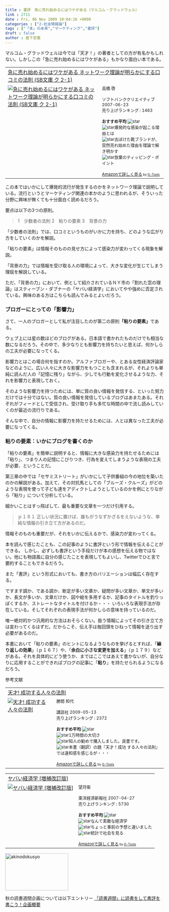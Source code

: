 ```yaml
---
title : 書評　急に売れ始めるにはワケがある（マルコム・グラッドウェル）
link : 2711
date : Fri, 06 Nov 2009 10:04:26 +0000
categories : ["2-社会情報論"]
tags : ["「本」の未来","マーケティング","書評"]
draft : false
author : 倉下忠憲
---
```


マルコム・グラッドウェルは今では「天才！」の著者としての方が有名かもしれない。しかしこの「急に売れ始めるにはワケがある」もかなり面白い本である。

<table  border="0" cellpadding="5"><tr><td colspan="2"><a href="http://www.amazon.co.jp/%E6%80%A5%E3%81%AB%E5%A3%B2%E3%82%8C%E5%A7%8B%E3%82%81%E3%82%8B%E3%81%AB%E3%81%AF%E3%83%AF%E3%82%B1%E3%81%8C%E3%81%82%E3%82%8B-%E3%83%8D%E3%83%83%E3%83%88%E3%83%AF%E3%83%BC%E3%82%AF%E7%90%86%E8%AB%96%E3%81%8C%E6%98%8E%E3%82%89%E3%81%8B%E3%81%AB%E3%81%99%E3%82%8B%E5%8F%A3%E3%82%B3%E3%83%9F%E3%81%AE%E6%B3%95%E5%89%87-SB%E6%96%87%E5%BA%AB-%E3%82%AF-2-1/dp/4797338121%3FSubscriptionId%3D15SMZCTB9V8NGR2TW082%26tag%3Drashita1000-22%26linkCode%3Dxm2%26camp%3D2025%26creative%3D165953%26creativeASIN%3D4797338121" target="_top">急に売れ始めるにはワケがある ネットワーク理論が明らかにする口コミの法則 (SB文庫 ク 2-1)</a><img src='http://www.assoc-amazon.jp/e/ir?t=rashita1000-22&l=ur2&o=9' width='1' height='1' border='0' alt='' /></td></tr><tr><td valign="top"><a href="http://www.amazon.co.jp/%E6%80%A5%E3%81%AB%E5%A3%B2%E3%82%8C%E5%A7%8B%E3%82%81%E3%82%8B%E3%81%AB%E3%81%AF%E3%83%AF%E3%82%B1%E3%81%8C%E3%81%82%E3%82%8B-%E3%83%8D%E3%83%83%E3%83%88%E3%83%AF%E3%83%BC%E3%82%AF%E7%90%86%E8%AB%96%E3%81%8C%E6%98%8E%E3%82%89%E3%81%8B%E3%81%AB%E3%81%99%E3%82%8B%E5%8F%A3%E3%82%B3%E3%83%9F%E3%81%AE%E6%B3%95%E5%89%87-SB%E6%96%87%E5%BA%AB-%E3%82%AF-2-1/dp/4797338121%3FSubscriptionId%3D15SMZCTB9V8NGR2TW082%26tag%3Drashita1000-22%26linkCode%3Dxm2%26camp%3D2025%26creative%3D165953%26creativeASIN%3D4797338121" target="_top"><img src="http://ecx.images-amazon.com/images/I/51RmQ9qazzL._SL160_.jpg" border="0" alt="急に売れ始めるにはワケがある ネットワーク理論が明らかにする口コミの法則 (SB文庫 ク 2-1)" /></a></td><td valign="top"><font size="-1">高橋 啓 <br /><br />ソフトバンククリエイティブ  2007-06-23<br />売り上げランキング : 1463<br /><br /><strong>おすすめ平均  </strong><img src="http://g-images.amazon.com/images/G/01/detail/stars-4-0.gif" alt="star" /><br /><img src="http://g-images.amazon.com/images/G/01/detail/stars-5-0.gif" alt="star" />爆発的な感染が起こる理由とは<br /><img src="http://g-images.amazon.com/images/G/01/detail/stars-4-0.gif" alt="star" />古ぼけた靴ブランドが、突然売れ始めた理由を理論で解き明かす<br /><img src="http://g-images.amazon.com/images/G/01/detail/stars-2-0.gif" alt="star" />放棄のティッピング・ポイント<br /><br /><a href="http://www.amazon.co.jp/%E6%80%A5%E3%81%AB%E5%A3%B2%E3%82%8C%E5%A7%8B%E3%82%81%E3%82%8B%E3%81%AB%E3%81%AF%E3%83%AF%E3%82%B1%E3%81%8C%E3%81%82%E3%82%8B-%E3%83%8D%E3%83%83%E3%83%88%E3%83%AF%E3%83%BC%E3%82%AF%E7%90%86%E8%AB%96%E3%81%8C%E6%98%8E%E3%82%89%E3%81%8B%E3%81%AB%E3%81%99%E3%82%8B%E5%8F%A3%E3%82%B3%E3%83%9F%E3%81%AE%E6%B3%95%E5%89%87-SB%E6%96%87%E5%BA%AB-%E3%82%AF-2-1/dp/4797338121%3FSubscriptionId%3D15SMZCTB9V8NGR2TW082%26tag%3Drashita1000-22%26linkCode%3Dxm2%26camp%3D2025%26creative%3D165953%26creativeASIN%3D4797338121" target="_top">Amazonで詳しく見る</a></font><font size="-2"> by <a href="http://www.goodpic.com/mt/aws/index.html" >G-Tools</a></font></td></tr></table>

この本ではいかにして爆発的流行が発生するのかをネットワーク理論で説明している。流行というとマーケティング関連の本かのように思われるが、そういった分野に興味が無くても十分面白く読めるだろう。

要点は以下の3つの原則。



<blockquote>1　少数者の法則
2　粘りの要素
3　背景の力
</blockquote>


「少数者の法則」では、口コミというものがいかに力を持ち、どのような広がり方をしていくのかを解説。

「粘りの要素」は情報そのものの見せ方によって感染力が変わってくる現象を解説。

「背景の力」では情報を受け取る人の環境によって、大きな変化が生じてしまう理屈を解説している。

ただ、「背景の力」において、例として紹介されているＮＹ市の「割れた窓の理論」はスティーブン・ダブナーの「ヤバい経済学」においてやや強めに否定されている。興味のある方はこちらも読んでみるとよいだろう。

<h3>ブロガーにとっての「影響力」</h3>
さて、一人のブロガーとして私が注目したのが第二の原則<strong>「粘りの要素」</strong>である。

ウェブ上には星の数ほどのブログがある。日本語で書かれたものだけでも相当な数になるだろう。その中で、多少なりとも影響力を持ちたいと思えば、何かしらの工夫が必要になってくる。

影響力とはこの場合何を指すのか。アルファブロガーや、とある女性経済評論家などのように、広い人々に大きな影響力をもつことも含まれるが、それよりも単純に読んだ人の「記憶に残り」ながら、少しでも行動を変化させるような力、それを影響力と表現しておく。

そのような影響力を持つためには、単に質の良い情報を発信する、といった努力だけでは十分ではない。質の良い情報を発信しているブログはあまたある。それぞれがフィードとして受信され、受け取り手も多忙な時間の中で流し読みしていくのが最近の流行りである。

そんな中で、自分の情報に影響力を持たせるためには、人とは異なった工夫が必要になってくる。

<h3>粘りの要素：いかにブログを書くのか</h3>
「粘りの要素」を簡単に説明すると、情報に大きな感染力を持たせるためには「粘り」、つまり人の記憶にこびりつき、行為を変えてしまうような表現の工夫が必要、ということだ。

第三章の中では「セサミストリート」がいかにして子供番組の今の地位を築いたのかの解説がある。加えて、その対抗馬としての「ブルーズ・クルーズ」がどのような表現を使って子ども達をアディクトしようとしているのかを例にとりながら「粘り」について分析している。

細かいことはすっ飛ばして、最も重要な文章を一つだけ引用する。



<blockquote>ｐ１８１
正しい状況に置けば、誰もがうなずかざるをえないような、単純な情報の引き立て方があるのだ。</blockquote>



情報そのものも重要だが、それをいかに伝えるかで、感染力が変わってくる。

本を読んで感じたことも、この記事のように書評という形で情報を伝えることができる。
しかし、必ずしも書評という手段だけが本の感想を伝える物ではない。他にも物語風に自分の感じたことを表現してもよいし、Twitterでひと言で要約することもできるだろう。

また「書評」という形式においても、書き方のバリエーションは幅広く存在する。

ですます調か、である調か、断定が多い文章か、疑問が多い文章か、単文が多いか、長文が多いか、文章だけか、図や絵を多用するか、記事のタイトルを釣りっぽくするか、ストレートなタイトルを付けるか・・・
いろいろな表現手法が存在している。そしてそれぞれの表現手法が何かしらの意味を持っているのだ。

唯一絶対的かつ汎用的な方法はおそらくない。扱う情報によってその引き立て方は変わってくるはずだ。だからこそ、伝え手は毎回頭をひねって情報を送り出す必要があるのだ。

本書において「粘りの要素」のヒントになるようなものを挙げるとすれば、「<strong>繰り返しの効果</strong>」（ｐ１６７）や、「<strong>余白に小さな変更を加える</strong>」（ｐ１７９）などがある。それを具体的にどう使うか、まではここではあえて書かないが、自分なりに応用することができればブログの記事に「<strong>粘り</strong>」を持たせられるようになるだろう。

参考文献
<table  border="0" cellpadding="5"><tr><td colspan="2"><a href="http://www.amazon.co.jp/%E5%A4%A9%E6%89%8D-%E6%88%90%E5%8A%9F%E3%81%99%E3%82%8B%E4%BA%BA%E3%80%85%E3%81%AE%E6%B3%95%E5%89%87-%E3%83%9E%E3%83%AB%E3%82%B3%E3%83%A0%E3%83%BB%E3%82%B0%E3%83%A9%E3%83%83%E3%83%89%E3%82%A6%E3%82%A7%E3%83%AB/dp/4062153920%3FSubscriptionId%3D15SMZCTB9V8NGR2TW082%26tag%3Drashita1000-22%26linkCode%3Dxm2%26camp%3D2025%26creative%3D165953%26creativeASIN%3D4062153920" target="_top">天才!  成功する人々の法則</a><img src='http://www.assoc-amazon.jp/e/ir?t=rashita1000-22&l=ur2&o=9' width='1' height='1' border='0' alt='' /></td></tr><tr><td valign="top"><a href="http://www.amazon.co.jp/%E5%A4%A9%E6%89%8D-%E6%88%90%E5%8A%9F%E3%81%99%E3%82%8B%E4%BA%BA%E3%80%85%E3%81%AE%E6%B3%95%E5%89%87-%E3%83%9E%E3%83%AB%E3%82%B3%E3%83%A0%E3%83%BB%E3%82%B0%E3%83%A9%E3%83%83%E3%83%89%E3%82%A6%E3%82%A7%E3%83%AB/dp/4062153920%3FSubscriptionId%3D15SMZCTB9V8NGR2TW082%26tag%3Drashita1000-22%26linkCode%3Dxm2%26camp%3D2025%26creative%3D165953%26creativeASIN%3D4062153920" target="_top"><img src="http://ecx.images-amazon.com/images/I/415vaFIXnlL._SL160_.jpg" border="0" alt="天才!  成功する人々の法則" /></a></td><td valign="top"><font size="-1">勝間 和代 <br /><br />講談社  2009-05-13<br />売り上げランキング : 2372<br /><br /><strong>おすすめ平均  </strong><img src="http://g-images.amazon.com/images/G/01/detail/stars-3-5.gif" alt="star" /><br /><img src="http://g-images.amazon.com/images/G/01/detail/stars-4-0.gif" alt="star" />1万時間の大切さ<br /><img src="http://g-images.amazon.com/images/G/01/detail/stars-4-0.gif" alt="star" />知人の勧めで購入しました。良書です。<br /><img src="http://g-images.amazon.com/images/G/01/detail/stars-5-0.gif" alt="star" />本書（翻訳）の題『天才！成功 する人々の法則』では違和感を感じるが・・・<br /><br /><a href="http://www.amazon.co.jp/%E5%A4%A9%E6%89%8D-%E6%88%90%E5%8A%9F%E3%81%99%E3%82%8B%E4%BA%BA%E3%80%85%E3%81%AE%E6%B3%95%E5%89%87-%E3%83%9E%E3%83%AB%E3%82%B3%E3%83%A0%E3%83%BB%E3%82%B0%E3%83%A9%E3%83%83%E3%83%89%E3%82%A6%E3%82%A7%E3%83%AB/dp/4062153920%3FSubscriptionId%3D15SMZCTB9V8NGR2TW082%26tag%3Drashita1000-22%26linkCode%3Dxm2%26camp%3D2025%26creative%3D165953%26creativeASIN%3D4062153920" target="_top">Amazonで詳しく見る</a></font><font size="-2"> by <a href="http://www.goodpic.com/mt/aws/index.html" >G-Tools</a></font></td></tr></table>

<table  border="0" cellpadding="5"><tr><td colspan="2"><a href="http://www.amazon.co.jp/%E3%83%A4%E3%83%90%E3%81%84%E7%B5%8C%E6%B8%88%E5%AD%A6-%E5%A2%97%E8%A3%9C%E6%94%B9%E8%A8%82%E7%89%88-%E3%82%B9%E3%83%86%E3%82%A3%E3%83%BC%E3%83%B4%E3%83%B3%E3%83%BBD%E3%83%BB%E3%83%AC%E3%83%B4%E3%82%A3%E3%83%83%E3%83%88-%E3%82%B9%E3%83%86%E3%82%A3%E3%83%BC%E3%83%B4%E3%83%B3%E3%83%BBJ%E3%83%BB%E3%83%80%E3%83%96%E3%83%8A%E3%83%BC/dp/4492313788%3FSubscriptionId%3D15SMZCTB9V8NGR2TW082%26tag%3Drashita1000-22%26linkCode%3Dxm2%26camp%3D2025%26creative%3D165953%26creativeASIN%3D4492313788" target="_top">ヤバい経済学 [増補改訂版]</a><img src='http://www.assoc-amazon.jp/e/ir?t=rashita1000-22&l=ur2&o=9' width='1' height='1' border='0' alt='' /></td></tr><tr><td valign="top"><a href="http://www.amazon.co.jp/%E3%83%A4%E3%83%90%E3%81%84%E7%B5%8C%E6%B8%88%E5%AD%A6-%E5%A2%97%E8%A3%9C%E6%94%B9%E8%A8%82%E7%89%88-%E3%82%B9%E3%83%86%E3%82%A3%E3%83%BC%E3%83%B4%E3%83%B3%E3%83%BBD%E3%83%BB%E3%83%AC%E3%83%B4%E3%82%A3%E3%83%83%E3%83%88-%E3%82%B9%E3%83%86%E3%82%A3%E3%83%BC%E3%83%B4%E3%83%B3%E3%83%BBJ%E3%83%BB%E3%83%80%E3%83%96%E3%83%8A%E3%83%BC/dp/4492313788%3FSubscriptionId%3D15SMZCTB9V8NGR2TW082%26tag%3Drashita1000-22%26linkCode%3Dxm2%26camp%3D2025%26creative%3D165953%26creativeASIN%3D4492313788" target="_top"><img src="http://ecx.images-amazon.com/images/I/41C-VhgG8CL._SL160_.jpg" border="0" alt="ヤバい経済学 [増補改訂版]" /></a></td><td valign="top"><font size="-1">望月衛 <br /><br />東洋経済新報社  2007-04-27<br />売り上げランキング : 5730<br /><br /><strong>おすすめ平均  </strong><img src="http://g-images.amazon.com/images/G/01/detail/stars-4-0.gif" alt="star" /><br /><img src="http://g-images.amazon.com/images/G/01/detail/stars-5-0.gif" alt="star" />なんて素敵な経済学<br /><img src="http://g-images.amazon.com/images/G/01/detail/stars-2-0.gif" alt="star" />ちょっと事前の予想と違いました<br /><img src="http://g-images.amazon.com/images/G/01/detail/stars-3-0.gif" alt="star" />統計で社会を見る<br /><br /><a href="http://www.amazon.co.jp/%E3%83%A4%E3%83%90%E3%81%84%E7%B5%8C%E6%B8%88%E5%AD%A6-%E5%A2%97%E8%A3%9C%E6%94%B9%E8%A8%82%E7%89%88-%E3%82%B9%E3%83%86%E3%82%A3%E3%83%BC%E3%83%B4%E3%83%B3%E3%83%BBD%E3%83%BB%E3%83%AC%E3%83%B4%E3%82%A3%E3%83%83%E3%83%88-%E3%82%B9%E3%83%86%E3%82%A3%E3%83%BC%E3%83%B4%E3%83%B3%E3%83%BBJ%E3%83%BB%E3%83%80%E3%83%96%E3%83%8A%E3%83%BC/dp/4492313788%3FSubscriptionId%3D15SMZCTB9V8NGR2TW082%26tag%3Drashita1000-22%26linkCode%3Dxm2%26camp%3D2025%26creative%3D165953%26creativeASIN%3D4492313788" target="_top">Amazonで詳しく見る</a></font><font size="-2"> by <a href="http://www.goodpic.com/mt/aws/index.html" >G-Tools</a></font></td></tr></table>


<img src="https://rashita.net/blog/wp-content/uploads/2009/10/akinodokusyo1.jpg" alt="akinodokusyo" title="akinodokusyo" width="200" height="118" class="alignnone size-full wp-image-2611" />

秋の読書週間企画については以下エントリー
<a href="https://rashita.net/blog/?p=2606">「読書週間」に読書をして書評を書こう！企画概要</a>